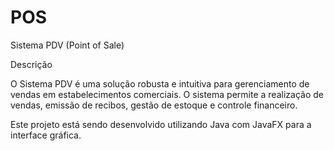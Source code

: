 # POS

Sistema PDV (Point of Sale)

Descrição

O Sistema PDV é uma solução robusta e intuitiva para gerenciamento de vendas em estabelecimentos comerciais. O sistema permite a realização de vendas, emissão de recibos, gestão de estoque e controle financeiro.

Este projeto está sendo desenvolvido utilizando Java com JavaFX para a interface gráfica.
